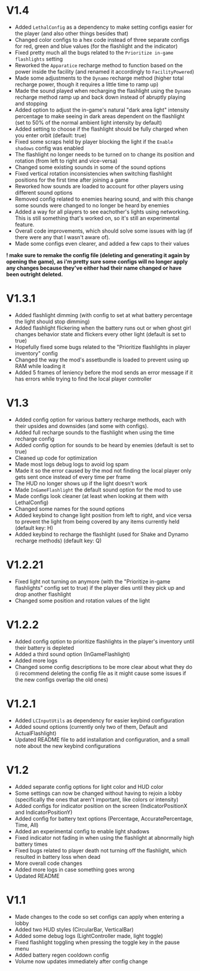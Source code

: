 # **V1.4**
- Added ```LethalConfig``` as a dependency to make setting configs easier for the player (and also other things besides that)
- Changed color configs to a hex code instead of three separate configs for red, green and blue values (for the flashlight and the indicator)
- Fixed pretty much all the bugs related to the ```Prioritize in-game flashlights``` setting
- Reworked the ```Apparatice``` recharge method to function based on the power inside the facility (and renamed it accordingly to ```FacilityPowered```)
- Made some adjustments to the ```Dynamo``` recharge method (higher total recharge power, though it requires a little time to ramp up)
- Made the sound played when recharging the flashlight using the ```Dynamo``` recharge method ramp up and back down instead of abruptly playing and stopping
- Added option to adjust the in-game's natural "dark area light" intensity percentage to make seeing in dark areas dependent on the flashlight (set to 50% of the normal ambient light intensity by default)
- Added setting to choose if the flashlight should be fully charged when you enter orbit (default: true)
- Fixed some scraps held by player blocking the light if the ```Enable shadows``` config was enabled
- The flashlight no longer needs to be turned on to change its position and rotation (from left to right and vice-versa)
- Changed some existing sounds in some of the sound options
- Fixed vertical rotation inconsistencies when switching flashlight positions for the first time after joining a game
- Reworked how sounds are loaded to account for other players using different sound options
- Removed config related to enemies hearing sound, and with this change some sounds were changed to no longer be heard by enemies
- Added a way for all players to see eachother's lights using networking. This is still something that's worked on, so it's still an experimental feature.
- Overall code improvements, which should solve some issues with lag (if there were any that I wasn't aware of).
- Made some configs even clearer, and added a few caps to their values

**! make sure to remake the config file (deleting and generating it again by opening the game), as i'm pretty sure some configs will no longer apply any changes because they've either had their name changed or have been outright deleted.**

# **V1.3.1**
- Added flashlight dimming (with config to set at what battery percentage the light should stop dimming)
- Added flashlight flickering when the battery runs out or when ghost girl changes behavior state and flickers every other light (default is set to true)
- Hopefully fixed some bugs related to the "Prioritize flashlights in player inventory" config
- Changed the way the mod's assetbundle is loaded to prevent using up RAM while loading it
- Added 5 frames of leniency before the mod sends an error message if it has errors while trying to find the local player controller

# **V1.3**
- Added config option for various battery recharge methods, each with their upsides and downsides (and some with configs).
- Added full recharge sounds to the flashlight when using the time recharge config
- Added config option for sounds to be heard by enemies (default is set to true)
- Cleaned up code for optimization
- Made most logs debug logs to avoid log spam
- Made it so the error caused by the mod not finding the local player only gets sent once instead of every time per frame
- The HUD no longer shows up if the light doesn't work
- Made ```InGameFlashlight``` the default sound option for the mod to use
- Made configs look cleaner (at least when looking at them with LethalConfig)
- Changed some names for the sound options
- Added keybind to change light position from left to right, and vice versa to prevent the light from being covered by any items currently held (default key: H)
- Added keybind to recharge the flashlight (used for Shake and Dynamo recharge methods) (default key: Q)

# **V1.2.21**
- Fixed light not turning on anymore (with the "Prioritize in-game flashlights" config set to true) if the player dies until they pick up and drop another flashlight
- Changed some position and rotation values of the light

# **V1.2.2**
- Added config option to prioritize flashlights in the player's inventory until their battery is depleted
- Added a third sound option (InGameFlashlight)
- Added more logs
- Changed some config descriptions to be more clear about what they do (i recommend deleting the config file as it might cause some issues if the new configs overlap the old ones)

# **V1.2.1**
- Added ```LCInputUtils``` as dependency for easier keybind configuration
- Added sound options (currently only two of them, Default and ActualFlashlight)
- Updated README file to add installation and configuration, and a small note about the new keybind configurations

# **V1.2**
- Added separate config options for light color and HUD color
- Some settings can now be changed without having to rejoin a lobby (specifically the ones that aren't important, like colors or intensity)
- Added configs for indicator position on the screen (IndicatorPositionX and IndicatorPositionY)
- Added config for battery text options (Percentage, AccuratePercentage, Time, All)
- Added an experimental config to enable light shadows
- Fixed indicator not fading in when using the flashlight at abnormally high battery times
- Fixed bugs related to player death not turning off the flashlight, which resulted in battery loss when dead
- More overall code changes
- Added more logs in case something goes wrong
- Updated README

# **V1.1**
- Made changes to the code so set configs can apply when entering a lobby
- Added two HUD styles (CircularBar, VerticalBar)
- Added some debug logs (LightController made, light toggle)
- Fixed flashlight toggling when pressing the toggle key in the pause menu
- Added battery regen cooldown config
- Volume now updates immediately after config change
